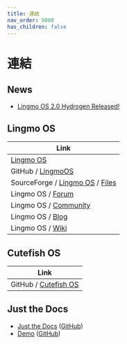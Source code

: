```yaml
---
title: 連結
nav_order: 9000
has_children: false
---
```



# 連結




## News

* [Lingmo OS 2.0 Hydrogen Released!](https://github.com/orgs/LingmoOS/discussions/19)




## Lingmo OS

| Link |
| ---- |
| [Lingmo OS](https://lingmo.org/) |
| GitHub / [LingmoOS](https://github.com/LingmoOS) |
| SourceForge / [Lingmo OS](https://sourceforge.net/projects/lingmo-os/) / [Files](https://sourceforge.net/projects/lingmo-os/files/) |
| Lingmo OS / [Forum](https://bbs.lingmo.org/) |
| Lingmo OS / [Community](https://github.com/orgs/LingmoOS/discussions/) |
| Lingmo OS / [Blog](https://lingmoos.github.io/lingmo-blog/) |
| Lingmo OS / [Wiki](https://wiki.lingmo.org) |




## Cutefish OS

| Link |
| ---- |
| GitHub / [Cutefish OS](https://github.com/cutefishos) |




## Just the Docs

* [Just the Docs](https://pmarsceill.github.io/just-the-docs/) ([GitHub](https://github.com/pmarsceill/just-the-docs))
* [Demo](https://pmarsceill.github.io/jtd-remote/) ([GitHub](https://github.com/pmarsceill/jtd-remote))
